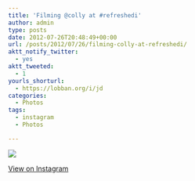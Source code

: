 ```yaml
---
title: 'Filming @colly at #refreshedi'
author: admin
type: posts
date: 2012-07-26T20:48:49+00:00
url: /posts/2012/07/26/filming-colly-at-refreshedi/
aktt_notify_twitter:
  - yes
aktt_tweeted:
  - 1
yourls_shorturl:
  - https://lobban.org/i/jd
categories:
  - Photos
tags:
  - instagram
  - Photos

---
```

![][1]

[View on Instagram][2]

 [1]: https://lobban.org/wp-content/uploads/HLIC/8e57fb46a325ac7760c952c1f9051031.jpg
 [2]: http://instagr.am/p/Njty6aqlr7/